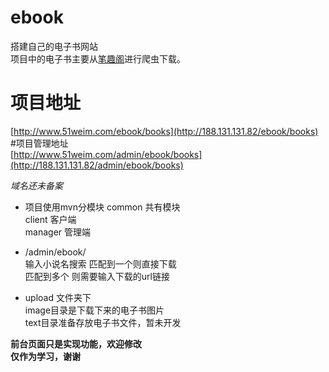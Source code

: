 # ebook
搭建自己的电子书网站  
项目中的电子书主要从[笔趣阁](http://www.biquge.com.tw/)进行爬虫下载。

# 项目地址  
[http://www.51weim.com/ebook/books](http://188.131.131.82/ebook/books)  
#项目管理地址  
[http://www.51weim.com/admin/ebook/books](http://188.131.131.82/admin/ebook/books)

*域名还未备案*

- 项目使用mvn分模块
  common 共有模块  
  client 客户端  
  manager 管理端  

- /admin/ebook/  
  输入小说名搜索  匹配到一个则直接下载   
  匹配到多个 则需要输入下载的url链接

- upload 文件夹下  
  image目录是下载下来的电子书图片  
  text目录准备存放电子书文件，暂未开发  

**前台页面只是实现功能，欢迎修改**  
**仅作为学习，谢谢**
